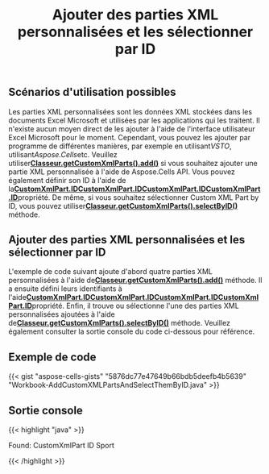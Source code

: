 ﻿---
title: Ajouter des parties XML personnalisées et les sélectionner par ID
type: docs
weight: 10
url: /fr/java/add-custom-xml-parts-and-select-them-by-id/
---
## **Scénarios d'utilisation possibles**

Les parties XML personnalisées sont les données XML stockées dans les documents Excel Microsoft et utilisées par les applications qui les traitent. Il n'existe aucun moyen direct de les ajouter à l'aide de l'interface utilisateur Excel Microsoft pour le moment. Cependant, vous pouvez les ajouter par programme de différentes manières, par exemple en utilisant*VSTO*, utilisant*Aspose.Cells*etc. Veuillez utiliser[**Classeur.getCustomXmlParts().add()**](https://reference.aspose.com/cells/java/com.aspose.cells/customxmlpartcollection#add(java.lang.Object)) si vous souhaitez ajouter une partie XML personnalisée à l'aide de Aspose.Cells API. Vous pouvez également définir son ID à l'aide de la[**CustomXmlPart.IDCustomXmlPart.IDCustomXmlPart.IDCustomXmlPart.ID**](https://reference.aspose.com/cells/java/com.aspose.cells/customxmlpart#ID)propriété. De même, si vous souhaitez sélectionner Custom XML Part by ID, vous pouvez utiliser[**Classeur.getCustomXmlParts().selectByID()**](https://reference.aspose.com/cells/java/com.aspose.cells/customxmlpartcollection#selectByID(java.lang.String)) méthode.

## **Ajouter des parties XML personnalisées et les sélectionner par ID**

L'exemple de code suivant ajoute d'abord quatre parties XML personnalisées à l'aide de[**Classeur.getCustomXmlParts().add()**](https://reference.aspose.com/cells/java/com.aspose.cells/customxmlpartcollection#add(java.lang.Object)) méthode. Il a ensuite défini leurs identifiants à l'aide[**CustomXmlPart.IDCustomXmlPart.IDCustomXmlPart.IDCustomXmlPart.ID**](https://reference.aspose.com/cells/java/com.aspose.cells/customxmlpart#ID)propriété. Enfin, il trouve ou sélectionne l'une des parties XML personnalisées ajoutées à l'aide de[**Classeur.getCustomXmlParts().selectByID()**](https://reference.aspose.com/cells/java/com.aspose.cells/customxmlpartcollection#selectByID(java.lang.String)) méthode. Veuillez également consulter la sortie console du code ci-dessous pour référence.

## **Exemple de code**

{{< gist "aspose-cells-gists" "5876dc77e47649b66bdb5deefb4b5639" "Workbook-AddCustomXMLPartsAndSelectThemByID.java" >}}

## **Sortie console**

{{< highlight "java" >}}

Found: CustomXmlPart ID Sport

{{< /highlight >}}
